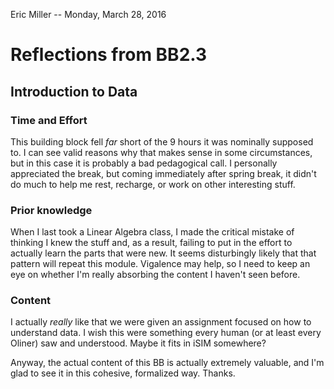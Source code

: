 Eric Miller -- Monday, March 28, 2016

# Reflections from BB2.3
## Introduction to Data

### Time and Effort

This building block fell *far* short of the 9 hours it was nominally supposed to. I can see valid reasons why that makes sense in some circumstances, but in this case it is probably a bad pedagogical call. I personally appreciated the break, but coming immediately after spring break, it didn't do much to help me rest, recharge, or work on other interesting stuff.

### Prior knowledge

When I last took a Linear Algebra class, I made the critical mistake of thinking I knew the stuff and, as a result, failing to put in the effort to actually learn the parts that were new. It seems disturbingly likely that that pattern will repeat this module. Vigalence may help, so I need to keep an eye on whether I'm really absorbing the content I haven't seen before.

### Content

I actually *really* like that we were given an assignment focused on how to understand data. I wish this were something every human (or at least every Oliner) saw and understood. Maybe it fits in iSIM somewhere? 

Anyway, the actual content of this BB is actually extremely valuable, and I'm glad to see it in this cohesive, formalized way. Thanks.